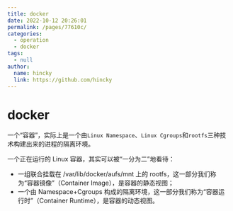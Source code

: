 ```yaml
---
title: docker
date: 2022-10-12 20:26:01
permalink: /pages/77610c/
categories: 
  - operation
  - docker
tags: 
  - null
author: 
  name: hincky
  link: https://github.com/hincky
---
```

# docker

一个“容器”，实际上是一个由`Linux Namespace`、`Linux Cgroups`和`rootfs`三种技术构建出来的进程的隔离环境。

一个正在运行的 Linux 容器，其实可以被“一分为二”地看待：
- 一组联合挂载在 /var/lib/docker/aufs/mnt 上的 rootfs，这一部分我们称为“容器镜像”（Container Image），是容器的静态视图；
- 一个由 Namespace+Cgroups 构成的隔离环境，这一部分我们称为“容器运行时”（Container Runtime），是容器的动态视图。
